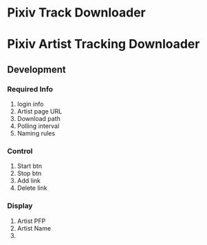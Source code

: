 # Pixiv Track Downloader

# Pixiv Artist Tracking Downloader

## Development

### Required Info

1. login info
2. Artist page URL
3. Download path
4. Polling interval
5. Naming rules

### Control

1. Start btn
2. Stop btn
3. Add link
4. Delete link

### Display

1. Artist PFP
2. Artist Name
3. 